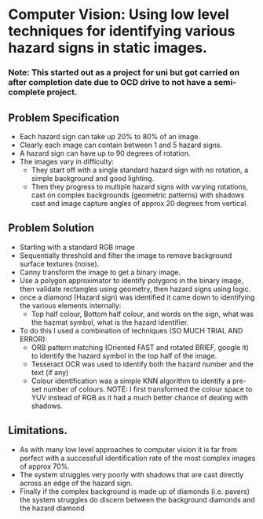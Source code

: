 # Computer Vision: Using low level techniques for identifying various hazard signs in static images.

### Note: This started out as a project for uni but got carried on after completion date due to OCD drive to not have a semi-complete project.

## Problem Specification
+ Each hazard sign can take up 20% to 80% of an image.
+ Clearly each image can contain between 1 and 5 hazard signs.
+ A hazard sign can have up to 90 degrees of rotation.
+ The images vary in difficulty:
  - They start off with a single standard hazard sign with no rotation, a simple background and good lighting.
  - Then they progress to multiple hazard signs with varying rotations, cast on complex backgrounds (geometric patterns) with shadows cast and image capture angles of approx 20 degrees from vertical.

## Problem Solution
+ Starting with a standard RGB image
+ Sequentially threshold and filter the image to remove background surface textures (noise).
+ Canny transform the image to get a binary image.
+ Use a polygon approximator to identify polygons in the binary image, then validate rectangles using geometry, then hazard signs using logic.
+ once a diamond (Hazard sign) was identified it came down to identifying the various elements internally:
  - Top half colour, Bottom half colour, and words on the sign, what was the hazmat symbol, what is the hazard identifier. 
+ To do this I used a combination of techniques (SO MUCH TRIAL AND ERROR):
  - ORB pattern matching (Oriented FAST and rotated BRIEF, google it) to identify the hazard symbol in the top half of the image. 
  - Tesseract OCR was used to identify both the hazard number and the text (if any)
  - Colour identification was a simple KNN algorithm to identify a pre-set number of colours. NOTE: I first transformed the colour space to YUV instead of RGB as it had a much better chance of dealing with shadows.

## Limitations.
+ As with many low level approaches to computer vision it is far from perfect with a successfull identification rate of the most complex images of approx 70%. 
+ The system struggles very poorly with shadows that are cast directly across an edge of the hazard sign.
+ Finally if the complex background is made up of diamonds (i.e. pavers) the system struggles do discern between the background diamonds and the hazard diamond
